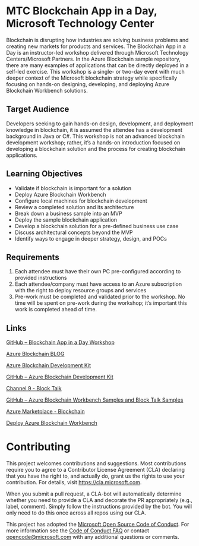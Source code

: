 # MTC Blockchain App in a Day, Microsoft Technology Center
Blockchain is disrupting how industries are solving business problems and creating new markets for products and services. The Blockchain App in a Day is an instructor-led workshop delivered through Microsoft Technology Centers/Microsoft Partners. In the Azure Blockchain sample repository, there are many examples of applications that can be directly deployed in a self-led exercise.  This workshop is a single- or two-day event with much deeper context of the Microsoft blockchain strategy while specifically focusing on hands-on designing, developing, and deploying Azure Blockchain Workbench solutions.

## Target Audience
Developers seeking to gain hands-on design, development, and deployment knowledge in blockchain, it is assumed the attendee has a development background in Java or C#. This workshop is not an advanced blockchain development workshop; rather, it’s a hands-on introduction focused on developing a blockchain solution and the process for creating blockchain applications.
 
## Learning Objectives
- Validate if blockchain is important for a solution
- Deploy Azure Blockchain Workbench
- Configure local machines for blockchain development
- Review a completed solution and its architecture
- Break down a business sample into an MVP
- Deploy the sample blockchain application
- Develop a blockchain solution for a pre-defined business use case
- Discuss architectural concepts beyond the MVP
- Identify ways to engage in deeper strategy, design, and POCs
    
## Requirements
1. Each attendee must have their own PC pre-configured according to provided instructions
2. Each attendee/company must have access to an Azure subscription with the right to deploy resource groups and services
3. Pre-work must be completed and validated prior to the workshop. No time will be spent on pre-work during the workshop; it’s important this work is completed ahead of time.

## Links
[GitHub – Blockchain App in a Day Workshop](https://aka.ms/blockchainappinaday)

[Azure Blockchain BLOG](https://azure.microsoft.com/en-us/blog/topics/blockchain/)

[Azure Blockchain Development Kit](https://azure.microsoft.com/en-us/blog/introducing-the-azure-blockchain-development-kit/)

[GitHub – Azure Blockchain Development Kit](https://github.com/Azure-Samples/blockchain-devkit)

[Channel 9 - Block Talk](https://channel9.msdn.com/Shows/Blocktalk)

[GitHub – Azure Blockchain Workbench Samples and Block Talk Samples](https://github.com/Azure-Samples/blockchain)

[Azure Marketplace - Blockchain](https://azuremarketplace.microsoft.com/en-us/marketplace/apps/category/blockchain?page=1)

[Deploy Azure Blockchain Workbench](https://docs.microsoft.com/en-us/azure/blockchain/workbench/deploy)


# Contributing
This project welcomes contributions and suggestions. Most contributions require you to agree to a Contributor License Agreement (CLA) declaring that you have the right to, and actually do, grant us the rights to use your contribution. For details, visit https://cla.microsoft.com.

When you submit a pull request, a CLA-bot will automatically determine whether you need to provide a CLA and decorate the PR appropriately (e.g., label, comment). Simply follow the instructions provided by the bot. You will only need to do this once across all repos using our CLA.

This project has adopted the [Microsoft Open Source Code of Conduct](https://opensource.microsoft.com/codeofconduct/). For more information see the [Code of Conduct FAQ](https://opensource.microsoft.com/codeofconduct/faq/) or contact opencode@microsoft.com with any additional questions or comments.

